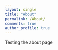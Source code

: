 ```yaml
---
layout: single
title: "About"
permalink: /About/
comments: true
author_profile: true
---
```

Testing the about page